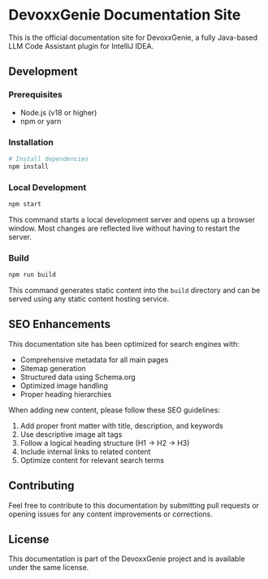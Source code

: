 # DevoxxGenie Documentation Site

This is the official documentation site for DevoxxGenie, a fully Java-based LLM Code Assistant plugin for IntelliJ IDEA.

## Development

### Prerequisites

- Node.js (v18 or higher)
- npm or yarn

### Installation

```bash
# Install dependencies
npm install
```

### Local Development

```bash
npm start
```

This command starts a local development server and opens up a browser window. Most changes are reflected live without having to restart the server.

### Build

```bash
npm run build
```

This command generates static content into the `build` directory and can be served using any static content hosting service.

## SEO Enhancements

This documentation site has been optimized for search engines with:

- Comprehensive metadata for all main pages
- Sitemap generation
- Structured data using Schema.org
- Optimized image handling
- Proper heading hierarchies

When adding new content, please follow these SEO guidelines:

1. Add proper front matter with title, description, and keywords
2. Use descriptive image alt tags
3. Follow a logical heading structure (H1 → H2 → H3)
4. Include internal links to related content
5. Optimize content for relevant search terms

## Contributing

Feel free to contribute to this documentation by submitting pull requests or opening issues for any content improvements or corrections.

## License

This documentation is part of the DevoxxGenie project and is available under the same license.
